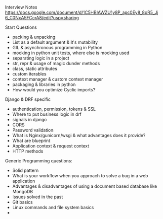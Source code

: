 
Interview Notes
https://docs.google.com/document/d/1C5HBIAWZU1y8P_apc0Ey8_8oR5_Jj6_C0NxA5FCcrA8/edit?usp=sharing

Start Questions
- packing & unpacking
- List as a default argument & it's mutability
- GIL & asynchronous programming in Python
- mocking in python unit tests, where else is mocking used
- separating logic in a project
- str, repr & usage of magic dunder methods
- class, static attributes
- custom iterables
- context manager & custom context manager
- packaging & libraries in python
- How would you optimize Cyclic imports?

Django & DRF specific
- authentication, permission, tokens & SSL
- Where to put business logic in drf
- signals in django
- CORS 
- Password validation
- What is Nginx/gunicorn/wsgi & what advantages does it provide?
- What are blueprint
- Application context & request context
- HTTP methods


Generic Programming questions:
- Solid pattern
- What is your workflow when you approach to solve a bug in a web application
- Advantages & disadvantages of using a document based database like MongoDB
- Issues solved in the past
- Git basics
- Linux commands and file system basics
- 